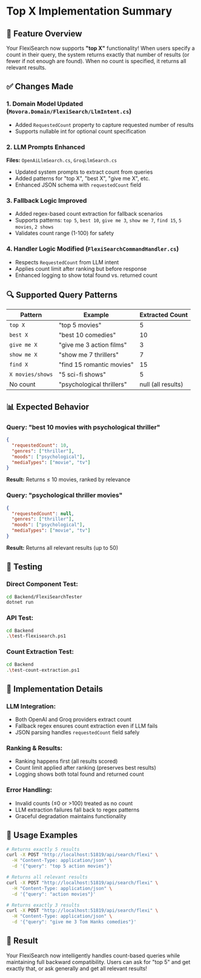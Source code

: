 # Top X Implementation Summary

## 🎯 **Feature Overview**

Your FlexiSearch now supports **"top X"** functionality! When users specify a count in their query, the system returns exactly that number of results (or fewer if not enough are found). When no count is specified, it returns all relevant results.

## ✅ **Changes Made**

### 1. **Domain Model Updated** (`Movora.Domain/FlexiSearch/LlmIntent.cs`)
- Added `RequestedCount` property to capture requested number of results
- Supports nullable int for optional count specification

### 2. **LLM Prompts Enhanced** 
**Files:** `OpenAiLlmSearch.cs`, `GroqLlmSearch.cs`
- Updated system prompts to extract count from queries
- Added patterns for "top X", "best X", "give me X", etc.
- Enhanced JSON schema with `requestedCount` field

### 3. **Fallback Logic Improved**
- Added regex-based count extraction for fallback scenarios
- Supports patterns: `top 5`, `best 10`, `give me 3`, `show me 7`, `find 15`, `5 movies`, `2 shows`
- Validates count range (1-100) for safety

### 4. **Handler Logic Modified** (`FlexiSearchCommandHandler.cs`)
- Respects `RequestedCount` from LLM intent
- Applies count limit after ranking but before response
- Enhanced logging to show total found vs. returned count

## 🔍 **Supported Query Patterns**

| Pattern | Example | Extracted Count |
|---------|---------|----------------|
| `top X` | "top 5 movies" | 5 |
| `best X` | "best 10 comedies" | 10 |
| `give me X` | "give me 3 action films" | 3 |
| `show me X` | "show me 7 thrillers" | 7 |
| `find X` | "find 15 romantic movies" | 15 |
| `X movies/shows` | "5 sci-fi shows" | 5 |
| No count | "psychological thrillers" | null (all results) |

## 📊 **Expected Behavior**

### Query: "best 10 movies with psychological thriller"
```json
{
  "requestedCount": 10,
  "genres": ["thriller"],
  "moods": ["psychological"],
  "mediaTypes": ["movie", "tv"]
}
```
**Result:** Returns ≤ 10 movies, ranked by relevance

### Query: "psychological thriller movies"
```json
{
  "requestedCount": null,
  "genres": ["thriller"], 
  "moods": ["psychological"],
  "mediaTypes": ["movie", "tv"]
}
```
**Result:** Returns all relevant results (up to 50)

## 🧪 **Testing**

### Direct Component Test:
```bash
cd Backend/FlexiSearchTester
dotnet run
```

### API Test:
```bash
cd Backend
.\test-flexisearch.ps1
```

### Count Extraction Test:
```bash
cd Backend
.\test-count-extraction.ps1
```

## 🔧 **Implementation Details**

### LLM Integration:
- Both OpenAI and Groq providers extract count
- Fallback regex ensures count extraction even if LLM fails
- JSON parsing handles `requestedCount` field safely

### Ranking & Results:
- Ranking happens first (all results scored)
- Count limit applied after ranking (preserves best results)
- Logging shows both total found and returned count

### Error Handling:
- Invalid counts (≤0 or >100) treated as no count
- LLM extraction failures fall back to regex patterns
- Graceful degradation maintains functionality

## 🚀 **Usage Examples**

```bash
# Returns exactly 5 results
curl -X POST "http://localhost:51819/api/search/flexi" \
  -H "Content-Type: application/json" \
  -d '{"query": "top 5 action movies"}'

# Returns all relevant results  
curl -X POST "http://localhost:51819/api/search/flexi" \
  -H "Content-Type: application/json" \
  -d '{"query": "action movies"}'

# Returns exactly 3 results
curl -X POST "http://localhost:51819/api/search/flexi" \
  -H "Content-Type: application/json" \
  -d '{"query": "give me 3 Tom Hanks comedies"}'
```

## 🎉 **Result**

Your FlexiSearch now intelligently handles count-based queries while maintaining full backward compatibility. Users can ask for "top 5" and get exactly that, or ask generally and get all relevant results!
